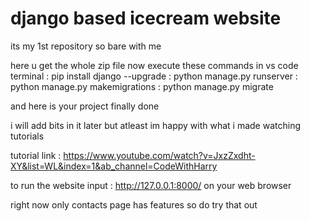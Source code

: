 # django based icecream website 

its my 1st repository so bare with me

here u get the whole zip file
now execute these commands in vs code terminal
: pip install django --upgrade
: python manage.py runserver
: python manage.py makemigrations
: python manage.py migrate 

and here is your project finally done

i will add bits in it later but atleast im happy with what i made watching tutorials

tutorial link : https://www.youtube.com/watch?v=JxzZxdht-XY&list=WL&index=1&ab_channel=CodeWithHarry

to run the website input : http://127.0.0.1:8000/ on your web browser

right now only contacts page has features so do try that out
